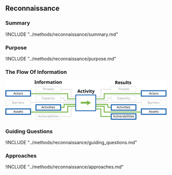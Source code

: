 ## Reconnaissance

### Summary

!INCLUDE "../methods/reconnaissance/summary.md"

### Purpose

!INCLUDE "../methods/reconnaissance/purpose.md"

### The Flow Of Information

![Reconnaissance Information Flow](content/images/info_flows/reconnaissance.svg)

### Guiding Questions

!INCLUDE "../methods/reconnaissance/guiding_questions.md"

### Approaches

!INCLUDE "../methods/reconnaissance/approaches.md"

